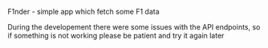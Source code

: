 F1nder - simple app which fetch some F1 data

During the developement there were some issues with the API endpoints, so if something is not working please be patient and try it again later
